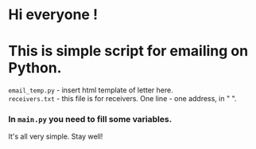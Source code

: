 # Hi everyone ! 

# This is simple script for emailing on Python.

`email_temp.py` - insert html template of letter here. <br>
`receivers.txt`   - this file is for receivers. One line - one address, in " ". 



### In `main.py` you need to fill some variables. 

It's all very simple. Stay well!

